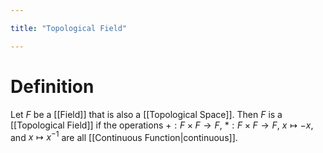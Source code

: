 ```yaml
---

title: "Topological Field"

---
```

# Definition
Let $F$ be a [[Field]] that is also a [[Topological Space]]. Then $F$ is a [[Topological Field]] if the operations $+: F \times F \to F$, $*: F \times F \to F$, $x \mapsto -x$, and $x \mapsto x^{-1}$ are all [[Continuous Function|continuous]].